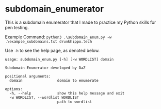 # subdomain_enumerator

This is a subdomain enumerator that I made to practice my Python skills for pen testing.

Example Command: `python3 .\subdomain_enum.py -w .\example_subdomains.txt drunkhippo.tech`

Use `-h` to see the help page, as denoted below.

```
usage: subdomain_enum.py [-h] [-w WORDLIST] domain

Subdomain Enumerator developed by DaZ

positional arguments:
  domain                domain to enumerate

options:
  -h, --help            show this help message and exit
  -w WORDLIST, --wordlist WORDLIST
                        path to wordlist
```
